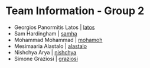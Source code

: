 # Team Information - Group 2
- Georgios Panormitis Latos | [latos](https://git.chalmers.se/latos)
- Sam Hardingham | [samha](https://git.chalmers.se/samha)
- Mohammad Mohammad | [mohamoh](https://git.chalmers.se/mohamoh)
- Mesimaaria Alastalo | [alastalo](https://git.chalmers.se/alastalo)
- Nishchya Arya | [nishchya](https://git.chalmers.se/nishchya)
- Simone Graziosi | [graziosi](https://git.chalmers.se/graziosi)
